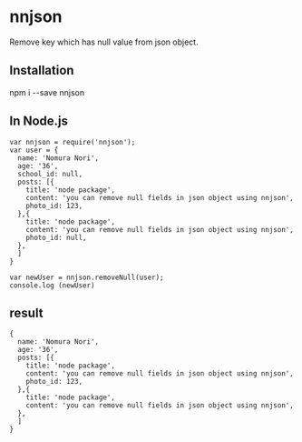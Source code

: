 # nnjson

Remove key which has null value from json object.

## Installation

npm i --save nnjson

## In Node.js

```
var nnjson = require('nnjson');
var user = {
  name: 'Nomura Nori',
  age: '36',
  school_id: null,
  posts: [{
    title: 'node package',
    content: 'you can remove null fields in json object using nnjson',
    photo_id: 123,
  },{
    title: 'node package',
    content: 'you can remove null fields in json object using nnjson',
    photo_id: null,
  },
  ]
}

var newUser = nnjson.removeNull(user);
console.log (newUser)
```

## result 
```
{
  name: 'Nomura Nori',
  age: '36',
  posts: [{
    title: 'node package',
    content: 'you can remove null fields in json object using nnjson',
    photo_id: 123,
  },{
    title: 'node package',
    content: 'you can remove null fields in json object using nnjson',
  },
  ]
}
```
